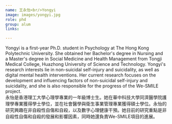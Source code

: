 ```yaml
---
name: 王永怡<br/>Yongyi
image: images/yongyi.jpg
role: phd
group: alum
links:

---
```

Yongyi is a first-year Ph.D. student in Psychology at The Hong Kong Polytechnic University. She obtained her Bachelor's degree in Nursing and a Master's degree in Social Medicine and Health Management from Tongji Medical College, Huazhong University of Science and Technology. 
Yongyi's research interests lie in non-suicidal self-injury and suicidality, as well as digital mental health interventions. 
Her current research focuses on the development and influencing factors of non-suicidal self-injury and suicidality, and she is also responsible for the progress of the We-SMILE project.<br/>
永怡是香港理工大學心理學專業的一年級博士生。她在華中科技大學同濟醫學院護理學專業獲得學士學位，並在社會醫學與衛生事業管理專業獲得碩士學位。永怡的研究興趣在非自殺性自傷和自殺，以及數字心理健康干預。她目前的研究重點是非自殺性自傷和自殺的發展和影響因素，同時她還負責We-SMILE項目的進展。


